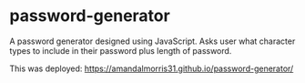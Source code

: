 # password-generator
A password generator designed using JavaScript.  Asks user what character types to include in their password plus length of password.

This was deployed: https://amandalmorris31.github.io/password-generator/
